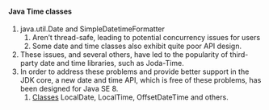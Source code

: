 #### Java Time classes
1. java.util.Date and SimpleDatetimeFormatter
   1. Aren’t thread-safe, leading to potential concurrency issues for users
   2. Some date and time classes also exhibit quite poor API design.
2. These issues, and several others, have led to the popularity of third-party date and time libraries, such as Joda-Time.
3. In order to address these problems and provide better support in the JDK core, a new date and time API, which is free of these problems, has been designed for Java SE 8.
   1. [Classes](https://www.oracle.com/technical-resources/articles/java/jf14-date-time.html) LocalDate, LocalTime, OffsetDateTime and others.
